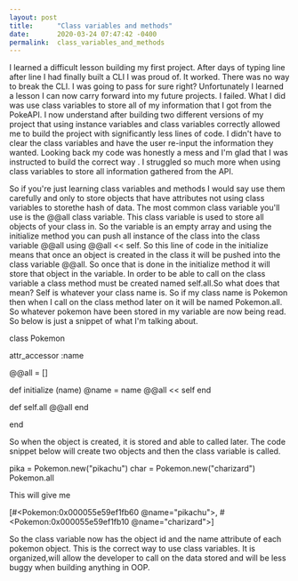 ```yaml
---
layout: post
title:      "Class variables and methods"
date:       2020-03-24 07:47:42 -0400
permalink:  class_variables_and_methods
---
```



I learned a difficult lesson building my first project. After days of typing line after line I had finally built a CLI I was proud of. It worked. There was no way to break the CLI. I was going to pass for sure right? Unfortunately I learned a lesson I can now carry forward into my future projects.  I failed. What I did was use class variables to store all of my information that I got from the PokeAPI. I now understand after building two different versions of my project that using instance variables and class variables correctly allowed me to build the project with significantly less lines of code. I didn't have to clear the class variables and have the user re-input the information they wanted. Looking back my code was honestly a mess and I'm glad that I was instructed to build the correct way . I struggled so much more when using class variables to store all information gathered from the API.

So if you're just learning class variables and methods I would say use them carefully and only to store objects that have attributes not using class variables to storethe hash of data. The most common class variable you'll use is the @@all class variable. This class variable is used to store all objects of your class in. So the variable is an empty array and using the initialize method you can push all instance of the class into the class variable @@all using @@all << self. So this line of code in the initialize means that once an object is created in the class it will be pushed into the class variable @@all. So once that is done in the initialize method it will store that object in the variable. In order to be able to call on the class variable a class method must be created  named self.all.So what does that mean? Self is whatever your class name is. So if my class name is Pokemon then when I call on the class method later on it will be named Pokemon.all. So whatever pokemon have been stored in my variable are now being read. So below is just a snippet of what I'm talking about.


class Pokemon 

attr_accessor :name

@@all = []

def initialize (name)
@name = name 
@@all << self 
end 
 
 def self.all 
 @@all 
 end 
 
 end 


So when the object is created, it is stored and able to called later. The code snippet below will create two objects and then the class variable is called.


pika = Pokemon.new("pikachu")
 char = Pokemon.new("charizard")
 Pokemon.all

This will give me


[#<Pokemon:0x000055e59ef1fb60 @name="pikachu">, #<Pokemon:0x000055e59ef1fb10 @name="charizard">]



So the class variable now has the object id and the name attribute of each pokemon object. This is the correct way to use class variables. It is organized,will allow the developer to call on the data stored and will be less buggy when building anything in OOP.
